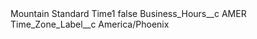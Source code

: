 <?xml version="1.0" encoding="UTF-8"?>
<CustomMetadata xmlns="http://soap.sforce.com/2006/04/metadata" xmlns:xsi="http://www.w3.org/2001/XMLSchema-instance" xmlns:xsd="http://www.w3.org/2001/XMLSchema">
    <label>Mountain Standard Time1</label>
    <protected>false</protected>
    <values>
        <field>Business_Hours__c</field>
        <value xsi:type="xsd:string">AMER</value>
    </values>
    <values>
        <field>Time_Zone_Label__c</field>
        <value xsi:type="xsd:string">America/Phoenix</value>
    </values>
</CustomMetadata>

